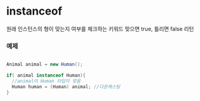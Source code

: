 # instanceof

원래 인스턴스의 형이 맞는지 여부를 체크하는 키워드
맞으면 true, 틀리면 false 리턴

### 예제

```java

Animal animal = new Human();

if( animal instanceof Human){
  //animal이 Human 타입이 맞음
  Human human = (Human) animal; //다운캐스팅
}
```
